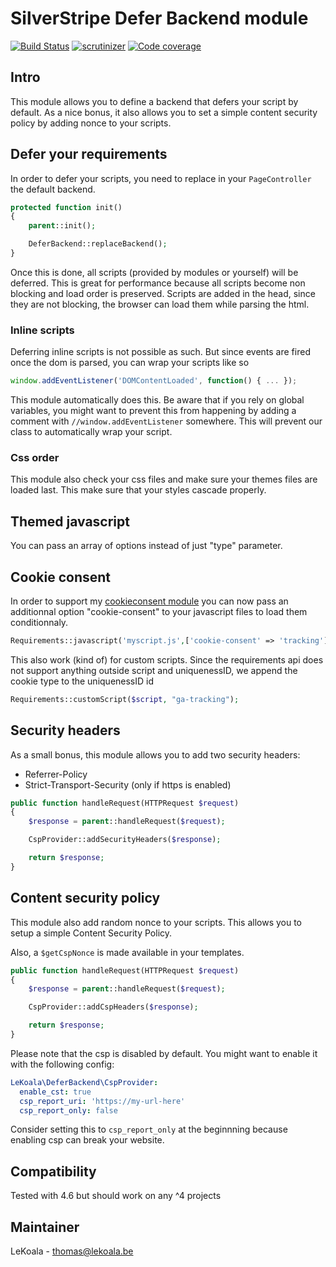 # SilverStripe Defer Backend module

[![Build Status](https://travis-ci.com/lekoala/silverstripe-defer-backend.svg?branch=master)](https://travis-ci.com/lekoala/silverstripe-defer-backend/)
[![scrutinizer](https://scrutinizer-ci.com/g/lekoala/silverstripe-defer-backend/badges/quality-score.png?b=master)](https://scrutinizer-ci.com/g/lekoala/silverstripe-defer-backend/)
[![Code coverage](https://codecov.io/gh/lekoala/silverstripe-defer-backend/branch/master/graph/badge.svg)](https://codecov.io/gh/lekoala/silverstripe-defer-backend)

## Intro

This module allows you to define a backend that defers your script by default.
As a nice bonus, it also allows you to set a simple content security policy by adding nonce to your scripts.

## Defer your requirements

In order to defer your scripts, you need to replace in your `PageController` the default backend.

```php
protected function init()
{
    parent::init();

    DeferBackend::replaceBackend();
}
```

Once this is done, all scripts (provided by modules or yourself) will be deferred. This is great
for performance because all scripts become non blocking and load order is preserved.
Scripts are added in the head, since they are not blocking, the browser can load them while parsing
the html.

### Inline scripts

Deferring inline scripts is not possible as such. But since events are fired once the dom is parsed,
you can wrap your scripts like so

```js
window.addEventListener('DOMContentLoaded', function() { ... });
```

This module automatically does this. Be aware that if you rely on global variables, you might want to
prevent this from happening by adding a comment with `//window.addEventListener` somewhere. This
will prevent our class to automatically wrap your script.

### Css order

This module also check your css files and make sure your themes files are loaded last. This make
sure that your styles cascade properly.

## Themed javascript

You can pass an array of options instead of just "type" parameter.

## Cookie consent

In order to support my [cookieconsent module](https://github.com/lekoala/silverstripe-cookieconsent) you
can now pass an additionnal option "cookie-consent" to your javascript files to load them conditionnaly.

```php
Requirements::javascript('myscript.js',['cookie-consent' => 'tracking']);
```

This also work (kind of) for custom scripts. Since the requirements api does not support anything
outside script and uniquenessID, we append the cookie type to the uniquenessID id

```php
Requirements::customScript($script, "ga-tracking");
```

## Security headers

As a small bonus, this module allows you to add two security headers:
- Referrer-Policy
- Strict-Transport-Security (only if https is enabled)

```php
public function handleRequest(HTTPRequest $request)
{
    $response = parent::handleRequest($request);

    CspProvider::addSecurityHeaders($response);

    return $response;
}
```

## Content security policy

This module also add random nonce to your scripts. This allows you to setup a simple
Content Security Policy.

Also, a `$getCspNonce` is made available in your templates.

```php
public function handleRequest(HTTPRequest $request)
{
    $response = parent::handleRequest($request);

    CspProvider::addCspHeaders($response);

    return $response;
}
```
Please note that the csp is disabled by default. You might want to enable it with the following config:

```yml
LeKoala\DeferBackend\CspProvider:
  enable_cst: true
  csp_report_uri: 'https://my-url-here'
  csp_report_only: false
```

Consider setting this to `csp_report_only` at the beginnning because enabling csp can break your website.

## Compatibility

Tested with 4.6 but should work on any ^4 projects

## Maintainer

LeKoala - thomas@lekoala.be
